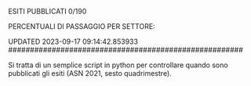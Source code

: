 ESITI PUBBLICATI 0/190 

PERCENTUALI DI PASSAGGIO PER SETTORE:

UPDATED 2023-09-17 09:14:42.853933
###################################################### 

Si tratta di un semplice script in python per controllare quando sono pubblicati gli esiti (ASN 2021, sesto quadrimestre).

